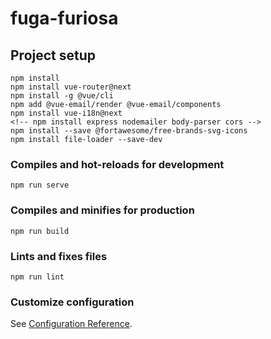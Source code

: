 # fuga-furiosa

## Project setup
```
npm install
npm install vue-router@next
npm install -g @vue/cli
npm add @vue-email/render @vue-email/components
npm install vue-i18n@next
<!-- npm install express nodemailer body-parser cors -->
npm install --save @fortawesome/free-brands-svg-icons
npm install file-loader --save-dev

```

### Compiles and hot-reloads for development
```
npm run serve
```

### Compiles and minifies for production
```
npm run build
```

### Lints and fixes files
```
npm run lint
```

### Customize configuration
See [Configuration Reference](https://cli.vuejs.org/config/).
